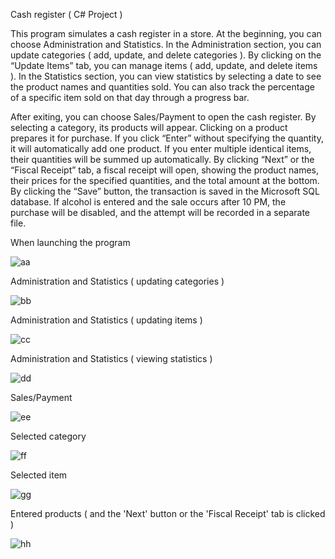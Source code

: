 Cash register ( C# Project )

This program simulates a cash register in a store. 
At the beginning, you can choose Administration and Statistics. 
In the Administration section, you can update categories ( add, update, and delete categories ). 
By clicking on the “Update Items” tab, you can manage items ( add, update, and delete items ). 
In the Statistics section, you can view statistics by selecting a date to see the product names and quantities sold. 
You can also track the percentage of a specific item sold on that day through a progress bar.

After exiting, you can choose Sales/Payment to open the cash register. 
By selecting a category, its products will appear.
Clicking on a product prepares it for purchase.
If you click “Enter” without specifying the quantity, it will automatically add one product. 
If you enter multiple identical items, their quantities will be summed up automatically. 
By clicking “Next” or the “Fiscal Receipt” tab, a fiscal receipt will open, showing the product names, their prices for the specified quantities, and the total amount at the bottom. 
By clicking the “Save” button, the transaction is saved in the Microsoft SQL database. 
If alcohol is entered and the sale occurs after 10 PM, the purchase will be disabled, and the attempt will be recorded in a separate file.

When launching the program

![aa](https://github.com/user-attachments/assets/4d40c47d-8262-48d8-a0bd-e5027c1462c7)


Administration and Statistics ( updating categories )

![bb](https://github.com/user-attachments/assets/58bc007e-ee3e-4d17-a8c9-6edb0864187b)


Administration and Statistics ( updating items )

![cc](https://github.com/user-attachments/assets/6fd61539-4841-451f-93b9-8232d035e156)


Administration and Statistics ( viewing statistics )

![dd](https://github.com/user-attachments/assets/a3694d67-ebfd-4b67-ae53-e6614f6da3cb)


Sales/Payment

![ee](https://github.com/user-attachments/assets/71ea50ae-1040-4d1c-a1aa-7e9dc2dd6bce)


Selected category

![ff](https://github.com/user-attachments/assets/e5fc2417-c294-4ece-ab5f-aec5e2eb3553)


Selected item

![gg](https://github.com/user-attachments/assets/09777568-e9c3-4ce3-9ec7-92dd987fff39)


Entered products ( and the 'Next' button or the 'Fiscal Receipt' tab is clicked )

![hh](https://github.com/user-attachments/assets/6d630137-af7d-428e-a9f0-2f00f3761cc9)







